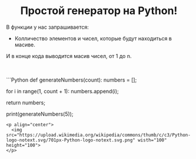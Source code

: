 <h1 align="center">Простой генератор на Python!</h1>
<p>В функции у нас запрашивается:</p>
<ul>
  <li>Колличество элементов и чисел, которые будут находиться в масиве.</li>
</ul>
<p>И в конце кода выводится масив чисел, от 1 до n.</p><br><br>
```Python
def generateNumbers(count):
numbers = [];

for i in range(1, count + 1):
    numbers.append(i);
    
return numbers;

print(generateNumbers(5));
```
<p align="center">
  <img src="https://upload.wikimedia.org/wikipedia/commons/thumb/c/c3/Python-logo-notext.svg/701px-Python-logo-notext.svg.png" wisth="100" height="100">
</p>
